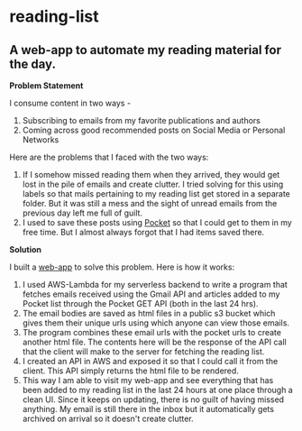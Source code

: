 # reading-list
A web-app to automate my reading material for the day.
-----
**Problem Statement**

I consume content in two ways -

1. Subscribing to emails from my favorite publications and authors
2. Coming across good recommended posts on Social Media or Personal Networks

Here are the problems that I faced with the two ways:

1. If I somehow missed reading them when they arrived, they would get lost in the pile of emails and create clutter. I tried solving for this using labels so that mails pertaining to my reading list get stored in a separate folder. But it was still a mess and the sight of unread emails from the previous day left me full of guilt.
2. I used to save these posts using [Pocket](https://getpocket.com/) so that I could get to them in my free time. But I almost always forgot that I had items saved there.

**Solution**

I built a [web-app](https://www.rakshitranjan.com/reader.html) to solve this problem. Here is how it works:

1. I used AWS-Lambda for my serverless backend to write a program that fetches emails received using the Gmail API and articles added to my Pocket list through the Pocket GET API (both in the last 24 hrs). 
2. The email bodies are saved as html files in a public s3 bucket which gives them their unique urls using which anyone can view those emails.
3. The program combines these email urls with the pocket urls to create another html file. The contents here will be the response of the API call that the client will make to the server for fetching the reading list.
4. I created an API in AWS and exposed it so that I could call it from the client. This API simply returns the html file to be rendered.
5. This way I am able to visit my web-app and see everything that has been added to my reading list in the last 24 hours at one place through a clean UI. Since it keeps on updating, there is no guilt of having missed anything. My email is still there in the inbox but it automatically gets archived on arrival so it doesn't create clutter.
